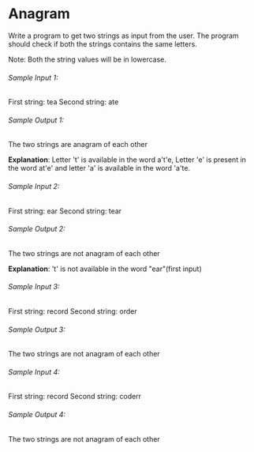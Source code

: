# Anagram

Write a program to get two strings as input from the user. The program should check if both the strings contains the same letters.

Note: Both the string values will be in lowercase.

###### Sample Input 1:
First string: tea
Second string: ate

###### Sample Output 1:
The two strings are anagram of each other

**Explanation**: Letter 't' is available in the word a't'e, Letter 'e' is present in the word at'e' and letter 'a' is available in the word 'a'te.

###### Sample Input 2:
First string: ear
Second string: tear

###### Sample Output 2:
The two strings are not anagram of each other

**Explanation**: 't' is not available in the word "ear"(first input)

###### Sample Input 3:
First string: record
Second string: order

###### Sample Output 3:
The two strings are not anagram of each other

###### Sample Input 4:
First string: record
Second string: coderr

###### Sample Output 4:
The two strings are not anagram of each other

